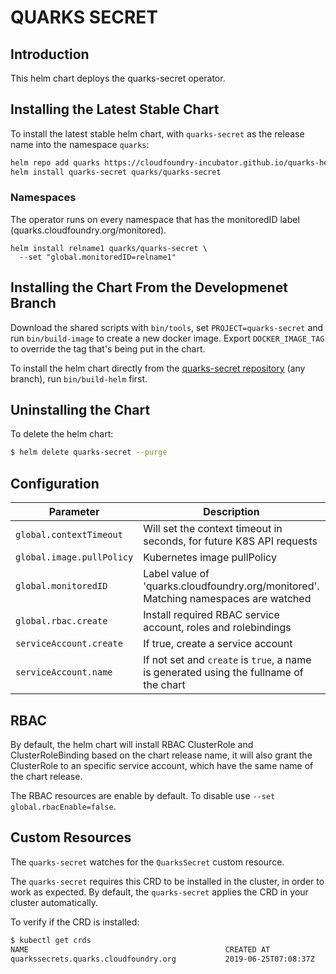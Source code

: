 # QUARKS SECRET

## Introduction

This helm chart deploys the quarks-secret operator.

## Installing the Latest Stable Chart

To install the latest stable helm chart, with `quarks-secret` as the release name into the namespace `quarks`:

```bash
helm repo add quarks https://cloudfoundry-incubator.github.io/quarks-helm/
helm install quarks-secret quarks/quarks-secret
```

### Namespaces

The operator runs on every namespace that has the monitoredID label (quarks.cloudfoundry.org/monitored).

```
helm install relname1 quarks/quarks-secret \
  --set "global.monitoredID=relname1"
```

## Installing the Chart From the Developmenet Branch

Download the shared scripts with `bin/tools`, set `PROJECT=quarks-secret` and run `bin/build-image` to create a new docker image. Export `DOCKER_IMAGE_TAG` to override the tag that's being put in the chart.

To install the helm chart directly from the [quarks-secret repository](https://github.com/cloudfoundry-incubator/quarks-secret) (any branch), run `bin/build-helm` first.

## Uninstalling the Chart

To delete the helm chart:

```bash
$ helm delete quarks-secret --purge
```

## Configuration

| Parameter                                         | Description                                                                            | Default                                        |
| ------------------------------------------------- | -------------------------------------------------------------------------------------- | ---------------------------------------------- |
| `global.contextTimeout`                           | Will set the context timeout in seconds, for future K8S API requests                   | `30`                                           |
| `global.image.pullPolicy`                         | Kubernetes image pullPolicy                                                            | `IfNotPresent`                                 |
| `global.monitoredID`                              | Label value of 'quarks.cloudfoundry.org/monitored'. Matching namespaces are watched    | release name                                   |
| `global.rbac.create`                              | Install required RBAC service account, roles and rolebindings                          | `true`                                         |
| `serviceAccount.create`                           | If true, create a service account                                                      |                                                |
| `serviceAccount.name`                             | If not set and `create` is `true`, a name is generated using the fullname of the chart |                                                |

## RBAC

By default, the helm chart will install RBAC ClusterRole and ClusterRoleBinding based on the chart release name, it will also grant the ClusterRole to an specific service account, which have the same name of the chart release.

The RBAC resources are enable by default. To disable use `--set global.rbacEnable=false`.

## Custom Resources

The `quarks-secret` watches for the `QuarksSecret` custom resource.

The `quarks-secret` requires this CRD to be installed in the cluster, in order to work as expected. By default, the `quarks-secret` applies the CRD in your cluster automatically.

To verify if the CRD is installed:

```bash
$ kubectl get crds
NAME                                            CREATED AT
quarkssecrets.quarks.cloudfoundry.org           2019-06-25T07:08:37Z
```
